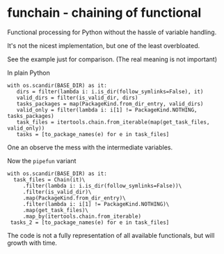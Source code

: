 # funchain - chaining of functional

Functional processing for Python without the hassle of variable handling.

It's not the nicest implementation, but one of the least overbloated.
  
See the example just for comparison. (The real meaning is not important)

In plain Python

    with os.scandir(BASE_DIR) as it:
       dirs = filter(lambda i: i.is_dir(follow_symlinks=False), it)
       valid_dirs = filter(is_valid_dir, dirs)
       tasks_packages = map(PackageKind.from_dir_entry, valid_dirs)
       valid_only = filter(lambda i: i[1] != PackageKind.NOTHING, tasks_packages)
       task_files = itertools.chain.from_iterable(map(get_task_files, valid_only))
       tasks = [to_package_names(e) for e in task_files]

One an observe the mess with the intermediate variables.

Now the `pipefun` variant

    with os.scandir(BASE_DIR) as it:
      task_files = Chain(it)\
         .filter(lambda i: i.is_dir(follow_symlinks=False))\
         .filter(is_valid_dir)\
         .map(PackageKind.from_dir_entry)\
         .filter(lambda i: i[1] != PackageKind.NOTHING)\
         .map(get_task_files)\
         .map_by(itertools.chain.from_iterable)
     tasks_2 = [to_package_names(e) for e in task_files]


The code is not a fully representation of all available functionals, but will growth with time.

